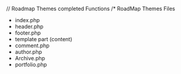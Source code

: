 // Roadmap Themes completed Functions
/* RoadMap Themes Files 
- index.php
- header.php
- footer.php
- template part (content)
- comment.php
- author.php
- Archive.php
- portfolio.php

